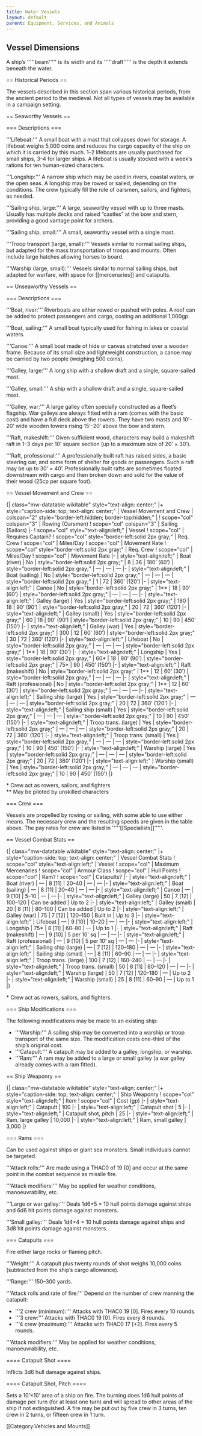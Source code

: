 ```yaml
---
title: Water Vessels
layout: default
parent: Equipment, Services, and Animals
---
```


## Vessel Dimensions

A ship’s '''''beam''''' is its width and its '''''draft''''' is the depth it extends beneath the water.

== Historical Periods ==

The vessels described in this section span various historical periods, from the ancient period to the medieval. Not all types of vessels may be available in a campaign setting.

== Seaworthy Vessels ==

=== Descriptions ===

'''Lifeboat:''' A small boat with a mast that collapses down for storage. A lifeboat weighs 5,000 coins and reduces the cargo capacity of the ship on which it is carried by this much. 1–2 lifeboats are usually purchased for small ships, 3–4 for larger ships. A lifeboat is usually stocked with a week’s rations for ten human-sized characters.

'''Longship:''' A narrow ship which may be used in rivers, coastal waters, or the open seas. A longship may be rowed or sailed, depending on the conditions. The crew typically fill the role of oarsmen, sailors, and fighters, as needed.

'''Sailing ship, large:''' A large, seaworthy vessel with up to three masts. Usually has multiple decks and raised “castles” at the bow and stern, providing a good vantage point for archers.

'''Sailing ship, small:''' A small, seaworthy vessel with a single mast.

'''Troop transport (large, small):''' Vessels similar to normal sailing ships, but adapted for the mass transportation of troops and mounts. Often include large hatches allowing horses to board.

'''Warship (large, small):''' Vessels similar to normal sailing ships, but adapted for warfare, with space for [[mercenaries]] and catapults.

== Unseaworthy Vessels ==

=== Descriptions ===

'''Boat, river:''' Riverboats are either rowed or pushed with poles. A roof can be added to protect passengers and cargo, costing an additional 1,000gp.

'''Boat, sailing:''' A small boat typically used for fishing in lakes or coastal waters.

'''Canoe:''' A small boat made of hide or canvas stretched over a wooden frame. Because of its small size and lightweight construction, a canoe may be carried by two people (weighing 500 coins).

'''Galley, large:''' A long ship with a shallow draft and a single, square-sailed mast.

'''Galley, small:''' A ship with a shallow draft and a single, square-sailed mast.

'''Galley, war:''' A large galley often specially constructed as a fleet’s flagship. War galleys are always fitted with a ram (comes with the basic cost) and have a full deck above the rowers. They have two masts and 10’–20’ wide wooden towers rising 15’–20’ above the bow and stern.

'''Raft, makeshift:''' Given sufficient wood, characters may build a makeshift raft in 1–3 days per 10’ square section (up to a maximum size of 20’ × 30’).

'''Raft, professional:''' A professionally built raft has raised sides, a basic steering oar, and some form of shelter for goods or passengers. Such a raft may be up to 30’ × 40’. Professionally built rafts are sometimes floated downstream with cargo and then broken down and sold for the value of their wood (25cp per square foot).

== Vessel Movement and Crew ==

{| class="mw-datatable wikitable" style="text-align: center;"
|+ style="caption-side: top; text-align: center;" | Vessel Movement and Crew
| colspan="2" style="border-left:hidden; border-top:hidden;" |
! scope="col" colspan="3" | Rowing (Oarsmen)
! scope="col" colspan="3" | Sailing (Sailors)
|-
! scope="col" style="text-align:left;" | Vessel
! scope="col" | Requires Captain?
! scope="col" style="border-left:solid 2px gray;" | Req. Crew
! scope="col" | Miles/Day
! scope="col" | Movement Rate
! scope="col" style="border-left:solid 2px gray;" | Req. Crew
! scope="col" | Miles/Day
! scope="col" | Movement Rate
|-
| style="text-align:left;" | Boat (river)
| No
| style="border-left:solid 2px gray;" | 8
| 36
| 180’ (60’)
| style="border-left:solid 2px gray;" | &mdash;
| &mdash;
| &mdash;
|-
| style="text-align:left;" | Boat (sailing)
| No
| style="border-left:solid 2px gray;" | &mdash;
| &mdash;
| &mdash;
| style="border-left:solid 2px gray;" | 1
| 72
| 360’ (120’)
|-
| style="text-align:left;" | Canoe
| No
| style="border-left:solid 2px gray;" | 1**
| 18
| 90’ (60’)
| style="border-left:solid 2px gray;" | &mdash;
| &mdash;
| &mdash;
|-
| style="text-align:left;" | Galley (large)
| Yes
| style="border-left:solid 2px gray;" | 180
| 18
| 90’ (90’)
| style="border-left:solid 2px gray;" | 20
| 72
| 360’ (120’)
|-
| style="text-align:left;" | Galley (small)
| Yes
| style="border-left:solid 2px gray;" | 60
| 18
| 90’ (90’)
| style="border-left:solid 2px gray;" | 10
| 90
| 450’ (150’)
|-
| style="text-align:left;" | Galley (war)
| Yes
| style="border-left:solid 2px gray;" | 300
| 12
| 60’ (60’)
| style="border-left:solid 2px gray;" | 30
| 72
| 360’ (120’)
|-
| style="text-align:left;" | Lifeboat
| No
| style="border-left:solid 2px gray;" | &mdash;
| &mdash;
| &mdash;
| style="border-left:solid 2px gray;" | 1**
| 18
| 90’ (30’)
|-
| style="text-align:left;" | Longship
| Yes
| style="border-left:solid 2px gray;" | 60*
| 18
| 90’ (90’)
| style="border-left:solid 2px gray;" | 75*
| 90
| 450’ (150’)
|-
| style="text-align:left;" | Raft (makeshift)
| No
| style="border-left:solid 2px gray;" | 1**
| 12
| 60’ (30’)
| style="border-left:solid 2px gray;" | &mdash;
| &mdash;
| &mdash;
|-
| style="text-align:left;" | Raft (professional)
| No
| style="border-left:solid 2px gray;" | 1**
| 12
| 60’ (30’)
| style="border-left:solid 2px gray;" | &mdash;
| &mdash;
| &mdash;
|-
| style="text-align:left;" | Sailing ship (large)
| Yes
| style="border-left:solid 2px gray;" | &mdash;
| &mdash;
| &mdash;
| style="border-left:solid 2px gray;" | 20
| 72
| 360’ (120’)
|-
| style="text-align:left;" | Sailing ship (small)
| Yes
| style="border-left:solid 2px gray;" | &mdash;
| &mdash;
| &mdash;
| style="border-left:solid 2px gray;" | 10
| 90
| 450’ (150’)
|-
| style="text-align:left;" | Troop trans. (large)
| Yes
| style="border-left:solid 2px gray;" | &mdash;
| &mdash;
| &mdash;
| style="border-left:solid 2px gray;" | 20
| 72
| 360’ (120’)
|-
| style="text-align:left;" | Troop trans. (small)
| Yes
| style="border-left:solid 2px gray;" | &mdash;
| &mdash;
| &mdash;
| style="border-left:solid 2px gray;" | 10
| 90
| 450’ (150’)
|-
| style="text-align:left;" | Warship (large)
| Yes
| style="border-left:solid 2px gray;" | &mdash;
| &mdash;
| &mdash;
| style="border-left:solid 2px gray;" | 20
| 72
| 360’ (120’)
|-
| style="text-align:left;" | Warship (small)
| Yes
| style="border-left:solid 2px gray;" | &mdash;
| &mdash;
| &mdash;
| style="border-left:solid 2px gray;" | 10
| 90
| 450’ (150’)
|}

<nowiki>*</nowiki> Crew act as rowers, sailors, and fighters<br />
<nowiki>**</nowiki> May be piloted by unskilled characters

=== Crew ===

Vessels are propelled by rowing or sailing, with some able to use either means. The necessary crew and the resulting speeds are given in the table above. The pay rates for crew are listed in '''''[[Specialists]]'''''.

== Vessel Combat Stats ==

{| class="mw-datatable wikitable" style="text-align: center;"
|+ style="caption-side: top; text-align: center;" | Vessel Combat Stats
! scope="col" style="text-align:left;" | Vessel
! scope="col" | Maximum<br />Mercenaries
! scope="col" | Armour Class
! scope="col" | Hull Points
! scope="col" | Ram?
! scope="col" | Catapults?
|-
| style="text-align:left;" | Boat (river)
| &mdash;
| 8 [11]
| 20–40
| &mdash;
| &mdash;
|-
| style="text-align:left;" | Boat (sailing)
| &mdash;
| 8 [11]
| 20–40
| &mdash;
| &mdash;
|-
| style="text-align:left;" | Canoe
| &mdash;
| 9 [10]
| 5–10
| &mdash;
| &mdash;
|-
| style="text-align:left;" | Galley (large)
| 50
| 7 [12]
| 100–120
| Can be added
| Up to 2
|-
| style="text-align:left;" | Galley (small)
| 20
| 8 [11]
| 80–100
| Can be added
| Up to 2
|-
| style="text-align:left;" | Galley (war)
| 75
| 7 [12]
| 120–150
| Built in
| Up to 3
|-
| style="text-align:left;" | Lifeboat
| &mdash;
| 9 [10]
| 10–20
| &mdash;
| &mdash;
|-
| style="text-align:left;" | Longship
| 75*
| 8 [11]
| 60–80
| &mdash;
| Up to 1
|-
| style="text-align:left;" | Raft (makeshift)
| &mdash;
| 9 [10]
| 5 per 10’ sq
| &mdash;
| &mdash;
|-
| style="text-align:left;" | Raft (professional)
| &mdash;
| 9 [10]
| 5 per 10’ sq
| &mdash;
| &mdash;
|-
| style="text-align:left;" | Sailing ship (large)
| &mdash;
| 7 [12]
| 120–180
| &mdash;
| &mdash;
|-
| style="text-align:left;" | Sailing ship (small)
| &mdash;
| 8 [11]
| 60–90
| &mdash;
| &mdash;
|-
| style="text-align:left;" | Troop trans. (large)
| 100
| 7 [12]
| 160–240
| &mdash;
| &mdash;
|-
| style="text-align:left;" | Troop trans. (small)
| 50
| 8 [11]
| 80–120
| &mdash;
| &mdash;
|-
| style="text-align:left;" | Warship (large)
| 50
| 7 [12]
| 120–180
| &mdash;
| Up to 2
|-
| style="text-align:left;" | Warship (small)
| 25
| 8 [11]
| 60–90
| &mdash;
| Up to 1
|}

<nowiki>*</nowiki> Crew act as rowers, sailors, and fighters.

=== Ship Modifications ===

The following modifications may be made to an existing ship:

* '''Warship:''' A sailing ship may be converted into a warship or troop transport of the same size. The modification costs one-third of the ship’s original cost.
* '''Catapult:''' A catapult may be added to a galley, longship, or warship.
* '''Ram:''' A ram may be added to a large or small galley (a war galley already comes with a ram fitted).

== Ship Weaponry ==

{| class="mw-datatable wikitable" style="text-align: center;"
|+ style="caption-side: top; text-align: center;" | Ship Weaponry
! scope="col" style="text-align:left;" | Item
! scope="col" | Cost (gp)
|-
| style="text-align:left;" | Catapult
| 100
|-
| style="text-align:left;" | Catapult shot
| 5
|-
| style="text-align:left;" | Catapult shot, pitch
| 25
|-
| style="text-align:left;" | Ram, large galley
| 10,000
|-
| style="text-align:left;" | Ram, small galley
| 3,000
|}

=== Rams ===

Can be used against ships or giant sea monsters. Small individuals cannot be targeted.

'''Attack rolls:''' Are made using a THAC0 of 19 [0] and occur at the same point in the combat sequence as missile fire.

'''Attack modifiers:''' May be applied for weather conditions, manoeuvrability, etc.

'''Large or war galley:''' Deals 1d6+5 × 10 hull points damage against ships and 6d6 hit points damage against monsters.

'''Small galley:''' Deals 1d4+4 × 10 hull points damage against ships and 3d8 hit points damage against monsters.

=== Catapults ===

Fire either large rocks or flaming pitch.

'''Weight:''' A catapult plus twenty rounds of shot weighs 10,000 coins (subtracted from the ship’s cargo allowance).

'''Range:''' 150–300 yards.

'''Attack rolls and rate of fire:''' Depend on the number of crew manning the catapult:

* '''2 crew (minimum):''' Attacks with THAC0 19 [0]. Fires every 10 rounds.
* '''3 crew:''' Attacks with THAC0 19 [0]. Fires every 8 rounds.
* '''4 crew (maximum):''' Attacks with THAC0 17 [+2]. Fires every 5 rounds.

'''Attack modifiers:''' May be applied for weather conditions, manoeuvrability, etc.

==== Catapult Shot ====

Inflicts 3d6 hull damage against ships.

==== Catapult Shot, Pitch ====

Sets a 10’×10’ area of a ship on fire. The burning does 1d6 hull points of damage per turn (for at least one turn) and will spread to other areas of the ship if not extinguished. A fire may be put out by five crew in 3 turns, ten crew in 2 turns, or fifteen crew in 1 turn.

[[Category:Vehicles and Mounts]]
